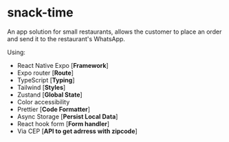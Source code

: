 # snack-time

An app solution for small restaurants, 
allows the customer to place an order 
and send it to the restaurant's WhatsApp.

Using:

-   React Native Expo [**Framework**]
-   Expo router [**Route**]
-   TypeScript [**Typing**]
-   Tailwind [**Styles**]
-   Zustand [**Global State**]
-   Color accessibility
-   Prettier [**Code Formatter**]
-   Async Storage [**Persist Local Data**]
-   React hook form [**Form handler**]
-   Via CEP [**API to get adrress with zipcode**]
